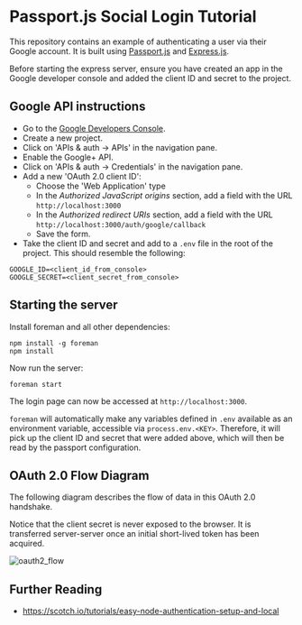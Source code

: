 # Passport.js Social Login Tutorial

This repository contains an example of authenticating a user via their Google account. It is built using [Passport.js](http://passportjs.org) and [Express.js](http://expressjs.com).

Before starting the express server, ensure you have created an app in the Google developer console and added the client ID and secret to the project.

## Google API instructions

- Go to the [Google Developers Console](https://console.developers.google.com/project).
- Create a new project.
- Click on 'APIs & auth -> APIs' in the navigation pane.
- Enable the Google+ API.
- Click on 'APIs & auth -> Credentials' in the navigation pane.
- Add a new 'OAuth 2.0 client ID':
  - Choose the 'Web Application' type
  - In the _Authorized JavaScript origins_ section, add a field with the URL `http://localhost:3000`
  - In the _Authorized redirect URIs_ section, add a field with the URL `http://localhost:3000/auth/google/callback`
  - Save the form.
- Take the client ID and secret and add to a `.env` file in the root of the project. This should resemble the following:

```
GOOGLE_ID=<client_id_from_console>
GOOGLE_SECRET=<client_secret_from_console>
```

## Starting the server

Install foreman and all other dependencies:

```
npm install -g foreman
npm install
```

Now run the server:

```
foreman start
```

The login page can now be accessed at `http://localhost:3000`.

`foreman` will automatically make any variables defined in `.env` available as an environment variable, accessible via `process.env.<KEY>`. Therefore, it will pick up the client ID and secret that were added above, which will then be read by the passport configuration.

## OAuth 2.0 Flow Diagram

The following diagram describes the flow of data in this OAuth 2.0 handshake.

Notice that the client secret is never exposed to the browser. It is transferred server-server once an initial short-lived token has been acquired.

![oauth2_flow](https://cloud.githubusercontent.com/assets/820863/9470689/03ae05b8-4b45-11e5-9db7-910d3cfa5146.png)

## Further Reading

- https://scotch.io/tutorials/easy-node-authentication-setup-and-local
